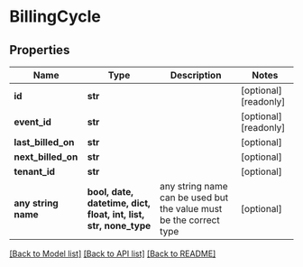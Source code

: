 # BillingCycle


## Properties
Name | Type | Description | Notes
------------ | ------------- | ------------- | -------------
**id** | **str** |  | [optional] [readonly] 
**event_id** | **str** |  | [optional] [readonly] 
**last_billed_on** | **str** |  | [optional] 
**next_billed_on** | **str** |  | [optional] 
**tenant_id** | **str** |  | [optional] 
**any string name** | **bool, date, datetime, dict, float, int, list, str, none_type** | any string name can be used but the value must be the correct type | [optional]

[[Back to Model list]](../README.md#documentation-for-models) [[Back to API list]](../README.md#documentation-for-api-endpoints) [[Back to README]](../README.md)


